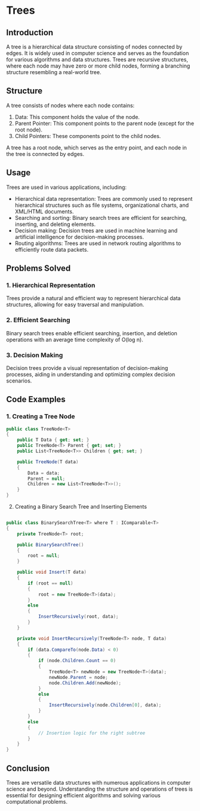# Trees

## Introduction

A tree is a hierarchical data structure consisting of nodes connected by edges. It is widely used in computer science and serves as the foundation for various algorithms and data structures. Trees are recursive structures, where each node may have zero or more child nodes, forming a branching structure resembling a real-world tree.

## Structure

A tree consists of nodes where each node contains:

1. Data: This component holds the value of the node.
2. Parent Pointer: This component points to the parent node (except for the root node).
3. Child Pointers: These components point to the child nodes.

A tree has a root node, which serves as the entry point, and each node in the tree is connected by edges.

## Usage

Trees are used in various applications, including:

- Hierarchical data representation: Trees are commonly used to represent hierarchical structures such as file systems, organizational charts, and XML/HTML documents.
- Searching and sorting: Binary search trees are efficient for searching, inserting, and deleting elements.
- Decision making: Decision trees are used in machine learning and artificial intelligence for decision-making processes.
- Routing algorithms: Trees are used in network routing algorithms to efficiently route data packets.

## Problems Solved

### 1. Hierarchical Representation

Trees provide a natural and efficient way to represent hierarchical data structures, allowing for easy traversal and manipulation.

### 2. Efficient Searching

Binary search trees enable efficient searching, insertion, and deletion operations with an average time complexity of O(log n).

### 3. Decision Making

Decision trees provide a visual representation of decision-making processes, aiding in understanding and optimizing complex decision scenarios.

## Code Examples

### 1. Creating a Tree Node

```csharp
public class TreeNode<T>
{
    public T Data { get; set; }
    public TreeNode<T> Parent { get; set; }
    public List<TreeNode<T>> Children { get; set; }

    public TreeNode(T data)
    {
        Data = data;
        Parent = null;
        Children = new List<TreeNode<T>>();
    }
}
```
2. Creating a Binary Search Tree and Inserting Elements
```csharp

public class BinarySearchTree<T> where T : IComparable<T>
{
    private TreeNode<T> root;

    public BinarySearchTree()
    {
        root = null;
    }

    public void Insert(T data)
    {
        if (root == null)
        {
            root = new TreeNode<T>(data);
        }
        else
        {
            InsertRecursively(root, data);
        }
    }

    private void InsertRecursively(TreeNode<T> node, T data)
    {
        if (data.CompareTo(node.Data) < 0)
        {
            if (node.Children.Count == 0)
            {
                TreeNode<T> newNode = new TreeNode<T>(data);
                newNode.Parent = node;
                node.Children.Add(newNode);
            }
            else
            {
                InsertRecursively(node.Children[0], data);
            }
        }
        else
        {
            // Insertion logic for the right subtree
        }
    }
}
```
## Conclusion
Trees are versatile data structures with numerous applications in computer science and beyond. Understanding the structure and operations of trees is essential for designing efficient algorithms and solving various computational problems.